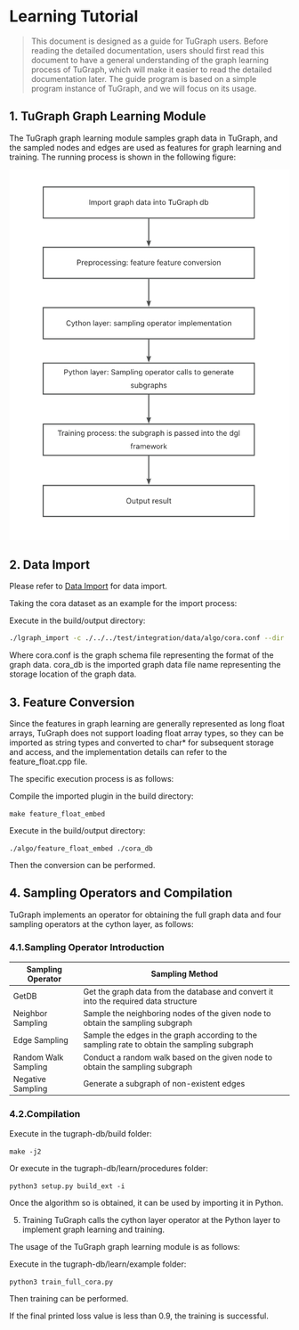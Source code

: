 # Learning Tutorial

> This document is designed as a guide for TuGraph users. Before reading the detailed documentation, users should first read this document to have a general understanding of the graph learning process of TuGraph, which will make it easier to read the detailed documentation later. The guide program is based on a simple program instance of TuGraph, and we will focus on its usage.

## 1. TuGraph Graph Learning Module
The TuGraph graph learning module samples graph data in TuGraph, and the sampled nodes and edges are used as features for graph learning and training. The running process is shown in the following figure:

![Alt text](../../../../../images/learn_flow_chart_en.png)

## 2. Data Import
Please refer to [Data Import](../../../5.developer-manual/3.server-tools/1.data-import.md) for data import.

Taking the cora dataset as an example for the import process:

Execute in the build/output directory:

```bash
./lgraph_import -c ./../../test/integration/data/algo/cora.conf --dir ./cora_db --overwrite true
```
Where cora.conf is the graph schema file representing the format of the graph data. cora_db is the imported graph data file name representing the storage location of the graph data.

## 3. Feature Conversion
Since the features in graph learning are generally represented as long float arrays, TuGraph does not support loading float array types, so they can be imported as string types and converted to char* for subsequent storage and access, and the implementation details can refer to the feature_float.cpp file.

The specific execution process is as follows:

Compile the imported plugin in the build directory:

`make feature_float_embed`

Execute in the build/output directory:

`./algo/feature_float_embed ./cora_db`

Then the conversion can be performed.

## 4. Sampling Operators and Compilation
TuGraph implements an operator for obtaining the full graph data and four sampling operators at the cython layer, as follows:

### 4.1.Sampling Operator Introduction
|Sampling Operator | Sampling Method |
| --- | --- |
|GetDB | Get the graph data from the database and convert it into the required data structure |
|Neighbor Sampling | Sample the neighboring nodes of the given node to obtain the sampling subgraph |
|Edge Sampling | Sample the edges in the graph according to the sampling rate to obtain the sampling subgraph |
|Random Walk Sampling | Conduct a random walk based on the given node to obtain the sampling subgraph |
|Negative Sampling | Generate a subgraph of non-existent edges|
### 4.2.Compilation
Execute in the tugraph-db/build folder:

`make -j2`

Or execute in the tugraph-db/learn/procedures folder:

`python3 setup.py build_ext -i`

Once the algorithm so is obtained, it can be used by importing it in Python.

5. Training
TuGraph calls the cython layer operator at the Python layer to implement graph learning and training.

The usage of the TuGraph graph learning module is as follows:

Execute in the tugraph-db/learn/example folder:

`python3 train_full_cora.py`

Then training can be performed.

If the final printed loss value is less than 0.9, the training is successful.